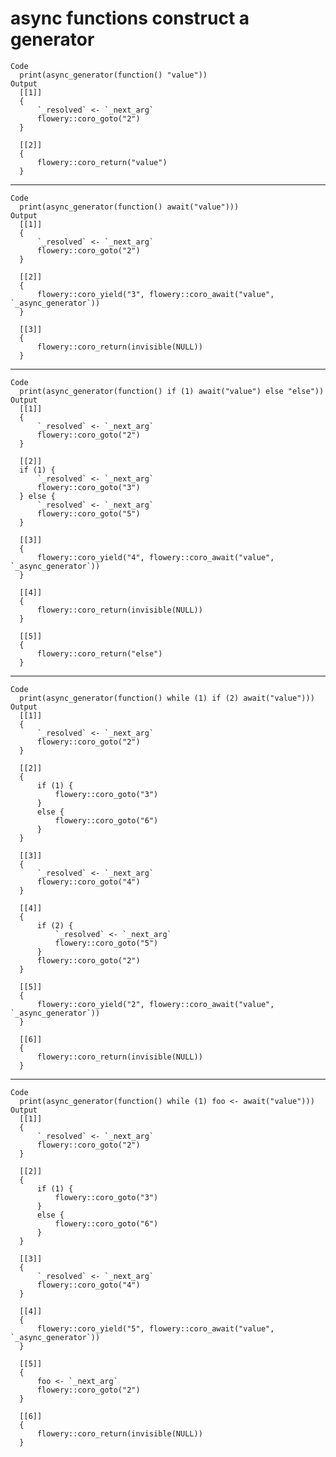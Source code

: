 # async functions construct a generator

    Code
      print(async_generator(function() "value"))
    Output
      [[1]]
      {
          `_resolved` <- `_next_arg`
          flowery::coro_goto("2")
      }
      
      [[2]]
      {
          flowery::coro_return("value")
      }
      

---

    Code
      print(async_generator(function() await("value")))
    Output
      [[1]]
      {
          `_resolved` <- `_next_arg`
          flowery::coro_goto("2")
      }
      
      [[2]]
      {
          flowery::coro_yield("3", flowery::coro_await("value", `_async_generator`))
      }
      
      [[3]]
      {
          flowery::coro_return(invisible(NULL))
      }
      

---

    Code
      print(async_generator(function() if (1) await("value") else "else"))
    Output
      [[1]]
      {
          `_resolved` <- `_next_arg`
          flowery::coro_goto("2")
      }
      
      [[2]]
      if (1) {
          `_resolved` <- `_next_arg`
          flowery::coro_goto("3")
      } else {
          `_resolved` <- `_next_arg`
          flowery::coro_goto("5")
      }
      
      [[3]]
      {
          flowery::coro_yield("4", flowery::coro_await("value", `_async_generator`))
      }
      
      [[4]]
      {
          flowery::coro_return(invisible(NULL))
      }
      
      [[5]]
      {
          flowery::coro_return("else")
      }
      

---

    Code
      print(async_generator(function() while (1) if (2) await("value")))
    Output
      [[1]]
      {
          `_resolved` <- `_next_arg`
          flowery::coro_goto("2")
      }
      
      [[2]]
      {
          if (1) {
              flowery::coro_goto("3")
          }
          else {
              flowery::coro_goto("6")
          }
      }
      
      [[3]]
      {
          `_resolved` <- `_next_arg`
          flowery::coro_goto("4")
      }
      
      [[4]]
      {
          if (2) {
              `_resolved` <- `_next_arg`
              flowery::coro_goto("5")
          }
          flowery::coro_goto("2")
      }
      
      [[5]]
      {
          flowery::coro_yield("2", flowery::coro_await("value", `_async_generator`))
      }
      
      [[6]]
      {
          flowery::coro_return(invisible(NULL))
      }
      

---

    Code
      print(async_generator(function() while (1) foo <- await("value")))
    Output
      [[1]]
      {
          `_resolved` <- `_next_arg`
          flowery::coro_goto("2")
      }
      
      [[2]]
      {
          if (1) {
              flowery::coro_goto("3")
          }
          else {
              flowery::coro_goto("6")
          }
      }
      
      [[3]]
      {
          `_resolved` <- `_next_arg`
          flowery::coro_goto("4")
      }
      
      [[4]]
      {
          flowery::coro_yield("5", flowery::coro_await("value", `_async_generator`))
      }
      
      [[5]]
      {
          foo <- `_next_arg`
          flowery::coro_goto("2")
      }
      
      [[6]]
      {
          flowery::coro_return(invisible(NULL))
      }
      

